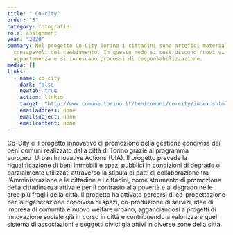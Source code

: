 ```yaml
---
title: " Co-city"
order: "5"
category: fotografie
role: assignment
year: "2020"
summary: Nel progetto Co-City Torino i cittadini sono artefici materiali e
  consapevoli del cambiamento. In questo modo si costruiscono nuovi vincoli di
  appartenenza e si innescano processi di responsabilizzazione.
media: []
links:
  - name: co-city
    dark: false
    newtab: true
    action: linkto
    target: "http://www.comune.torino.it/benicomuni/co-city/index.shtml "
    emailaddress: none
    emailsubject: none
    emailcontent: none
---
```

Co-City è il progetto innovativo di promozione della gestione condivisa dei beni comuni realizzato dalla città di Torino grazie al programma europeo  Urban Innovative Actions (UIA). Il progetto prevede la riqualificazione di beni immobili e spazi pubblici in condizioni di degrado o parzialmente utilizzati attraverso la stipula di patti di collaborazione tra l’Amministrazione e le cittadine e i cittadini, come strumento di promozione della cittadinanza attiva e per il contrasto alla povertà e al degrado nelle aree più fragili della città. Il progetto ha attivato percorsi di co-progettazione per la rigenerazione condivisa di spazi, co-produzione di servizi, idee di impresa di comunità e nuovo welfare urbano, agganciandosi a progetti di innovazione sociale già in corso in città e contribuendo a valorizzare quel sistema di associazioni e soggetti civici già attivi in diverse zone della città.
